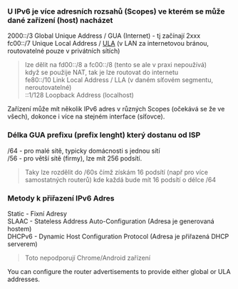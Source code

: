 ### U IPv6 je více adresních rozsahů (Scopes) ve kterém se může dané zařízení (host) nacházet 

2000::/3	Global Unique Address / GUA  (Internet) - tj začínají 2xxx  
fc00::/7	Unique Local Address  / [ULA](https://en.wikipedia.org/wiki/Unique_local_address) (v LAN za internetovou bránou, routovatelné pouze v privátních sítích)  
 > lze dělit na fd00::/8 a fc00::/8 (tento se ale v praxi nepoužívá)  
 > když se použije NAT, tak je lze routovat do internetu  
fe80::/10	Link Local Address / LLA (v daném síťovém segmentu, neroutovatelné)  
::1/128		Loopback Address (localhost)  
  
Zařízení může mít několik IPv6 adres v různých Scopes (očekává se že ve všech), dokonce i více na stejném interface (síťovce).  
  

### Délka GUA prefixu (prefix lenght) který dostanu od ISP
/64 - pro malé sítě, typicky domácnosti s jednou sítí  
/56 - pro větší sítě (firmy), lze mít 256 podsítí.   
 > Taky lze rozdělit do /60s čímž získám 16 podsítí (např pro více samostatných routerů) kde každá bude mít 16 podsítí o délce /64 
  
  
### Metody k přiřazení IPv6 Adres
Static - Fixní Adresy  
SLAAC - Stateless Address Auto-Configuration (Adresa je generovaná hostem)  
DHCPv6 - Dynamic Host Configuration Protocol (Adresa je přiřazená DHCP serverem)  
 > Toto nepodporují Chrome/Android zařízení  
  

You can configure the router advertisements to provide either global or ULA addresses. 
